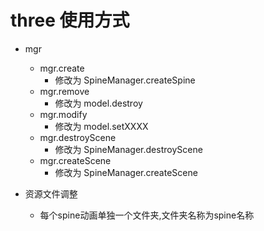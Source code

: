 # three 使用方式
* mgr
    + mgr.create
        - 修改为 SpineManager.createSpine
    + mgr.remove
        - 修改为 model.destroy
    + mgr.modify
        - 修改为 model.setXXXX
    + mgr.destroyScene
        - 修改为 SpineManager.destroyScene
    + mgr.createScene
        - 修改为 SpineManager.createScene

* 资源文件调整
    + 每个spine动画单独一个文件夹,文件夹名称为spine名称